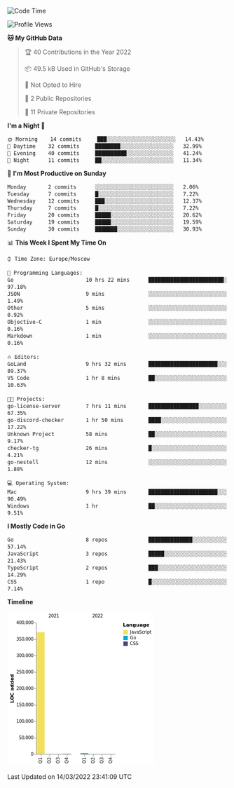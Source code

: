 <!--START_SECTION:waka-->
![Code Time](http://img.shields.io/badge/Code%20Time-211%20hrs%207%20mins-blue)

![Profile Views](http://img.shields.io/badge/Profile%20Views-0-blue)

**🐱 My GitHub Data** 

> 🏆 40 Contributions in the Year 2022
 > 
> 📦 49.5 kB Used in GitHub's Storage 
 > 
> 🚫 Not Opted to Hire
 > 
> 📜 2 Public Repositories 
 > 
> 🔑 11 Private Repositories  
 > 
**I'm a Night 🦉** 

```text
🌞 Morning    14 commits     ███░░░░░░░░░░░░░░░░░░░░░░   14.43% 
🌆 Daytime    32 commits     ████████░░░░░░░░░░░░░░░░░   32.99% 
🌃 Evening    40 commits     ██████████░░░░░░░░░░░░░░░   41.24% 
🌙 Night      11 commits     ██░░░░░░░░░░░░░░░░░░░░░░░   11.34%

```
📅 **I'm Most Productive on Sunday** 

```text
Monday       2 commits      ░░░░░░░░░░░░░░░░░░░░░░░░░   2.06% 
Tuesday      7 commits      █░░░░░░░░░░░░░░░░░░░░░░░░   7.22% 
Wednesday    12 commits     ███░░░░░░░░░░░░░░░░░░░░░░   12.37% 
Thursday     7 commits      █░░░░░░░░░░░░░░░░░░░░░░░░   7.22% 
Friday       20 commits     █████░░░░░░░░░░░░░░░░░░░░   20.62% 
Saturday     19 commits     █████░░░░░░░░░░░░░░░░░░░░   19.59% 
Sunday       30 commits     ███████░░░░░░░░░░░░░░░░░░   30.93%

```


📊 **This Week I Spent My Time On** 

```text
⌚︎ Time Zone: Europe/Moscow

💬 Programming Languages: 
Go                       10 hrs 22 mins      ████████████████████████░   97.18% 
JSON                     9 mins              ░░░░░░░░░░░░░░░░░░░░░░░░░   1.49% 
Other                    5 mins              ░░░░░░░░░░░░░░░░░░░░░░░░░   0.92% 
Objective-C              1 min               ░░░░░░░░░░░░░░░░░░░░░░░░░   0.16% 
Markdown                 1 min               ░░░░░░░░░░░░░░░░░░░░░░░░░   0.16%

🔥 Editors: 
GoLand                   9 hrs 32 mins       ██████████████████████░░░   89.37% 
VS Code                  1 hr 8 mins         ██░░░░░░░░░░░░░░░░░░░░░░░   10.63%

🐱‍💻 Projects: 
go-license-server        7 hrs 11 mins       ████████████████░░░░░░░░░   67.35% 
go-discord-checker       1 hr 50 mins        ████░░░░░░░░░░░░░░░░░░░░░   17.22% 
Unknown Project          58 mins             ██░░░░░░░░░░░░░░░░░░░░░░░   9.17% 
checker-tg               26 mins             █░░░░░░░░░░░░░░░░░░░░░░░░   4.21% 
go-nestell               12 mins             ░░░░░░░░░░░░░░░░░░░░░░░░░   1.88%

💻 Operating System: 
Mac                      9 hrs 39 mins       ██████████████████████░░░   90.49% 
Windows                  1 hr                ██░░░░░░░░░░░░░░░░░░░░░░░   9.51%

```

**I Mostly Code in Go** 

```text
Go                       8 repos             ██████████████░░░░░░░░░░░   57.14% 
JavaScript               3 repos             █████░░░░░░░░░░░░░░░░░░░░   21.43% 
TypeScript               2 repos             ███░░░░░░░░░░░░░░░░░░░░░░   14.29% 
CSS                      1 repo              █░░░░░░░░░░░░░░░░░░░░░░░░   7.14%

```


**Timeline**

![Chart not found](https://raw.githubusercontent.com/jeezft/jeezft/main/charts/bar_graph.png) 


 Last Updated on 14/03/2022 23:41:09 UTC
<!--END_SECTION:waka-->
